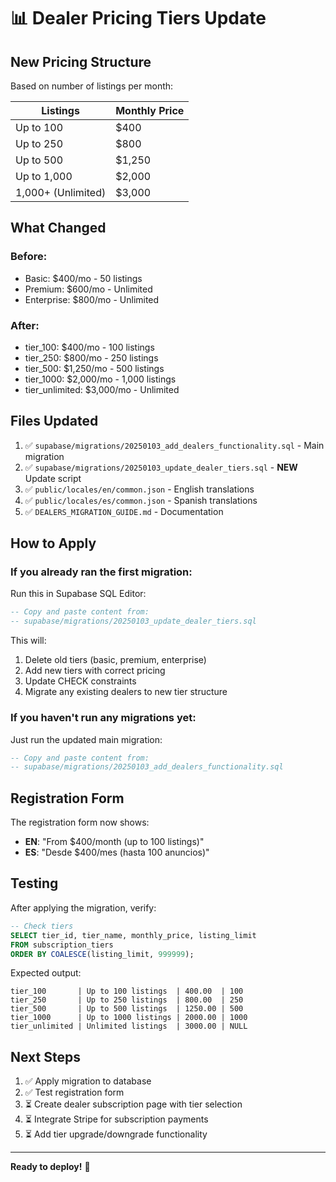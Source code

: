 # 📊 Dealer Pricing Tiers Update

## New Pricing Structure

Based on number of listings per month:

| Listings | Monthly Price |
|----------|--------------|
| Up to 100 | $400 |
| Up to 250 | $800 |
| Up to 500 | $1,250 |
| Up to 1,000 | $2,000 |
| 1,000+ (Unlimited) | $3,000 |

## What Changed

### Before:
- Basic: $400/mo - 50 listings
- Premium: $600/mo - Unlimited
- Enterprise: $800/mo - Unlimited

### After:
- tier_100: $400/mo - 100 listings
- tier_250: $800/mo - 250 listings
- tier_500: $1,250/mo - 500 listings
- tier_1000: $2,000/mo - 1,000 listings
- tier_unlimited: $3,000/mo - Unlimited

## Files Updated

1. ✅ `supabase/migrations/20250103_add_dealers_functionality.sql` - Main migration
2. ✅ `supabase/migrations/20250103_update_dealer_tiers.sql` - **NEW** Update script
3. ✅ `public/locales/en/common.json` - English translations
4. ✅ `public/locales/es/common.json` - Spanish translations
5. ✅ `DEALERS_MIGRATION_GUIDE.md` - Documentation

## How to Apply

### If you already ran the first migration:

Run this in Supabase SQL Editor:

```sql
-- Copy and paste content from:
-- supabase/migrations/20250103_update_dealer_tiers.sql
```

This will:
1. Delete old tiers (basic, premium, enterprise)
2. Add new tiers with correct pricing
3. Update CHECK constraints
4. Migrate any existing dealers to new tier structure

### If you haven't run any migrations yet:

Just run the updated main migration:
```sql
-- Copy and paste content from:
-- supabase/migrations/20250103_add_dealers_functionality.sql
```

## Registration Form

The registration form now shows:
- **EN**: "From $400/month (up to 100 listings)"
- **ES**: "Desde $400/mes (hasta 100 anuncios)"

## Testing

After applying the migration, verify:

```sql
-- Check tiers
SELECT tier_id, tier_name, monthly_price, listing_limit 
FROM subscription_tiers 
ORDER BY COALESCE(listing_limit, 999999);
```

Expected output:
```
tier_100       | Up to 100 listings  | 400.00  | 100
tier_250       | Up to 250 listings  | 800.00  | 250
tier_500       | Up to 500 listings  | 1250.00 | 500
tier_1000      | Up to 1000 listings | 2000.00 | 1000
tier_unlimited | Unlimited listings  | 3000.00 | NULL
```

## Next Steps

1. ✅ Apply migration to database
2. ✅ Test registration form
3. ⏳ Create dealer subscription page with tier selection
4. ⏳ Integrate Stripe for subscription payments
5. ⏳ Add tier upgrade/downgrade functionality

---

**Ready to deploy!** 🚀
